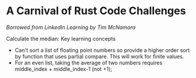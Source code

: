 # A Carnival of Rust Code Challenges
*Borrowed from LinkedIn Learning by Tim McNamara*

Calculate the median: Key learning concepts
- Can't sort a list of floating point numbers so provide a higher order sort by function that uses partial compare. This will work for finite values. 
- For an even list, taking the average of two numbers requires middle_index + middle_index-1 (not +1);
